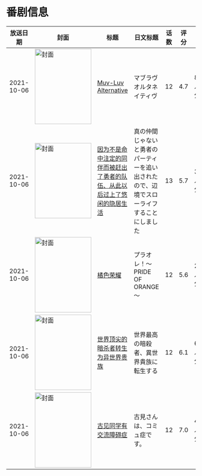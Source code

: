 # 番剧信息

|放送日期|封面|标题|日文标题|话数|评分|评分人数|
|---|---|---|---|---|---|---|
|2021-10-06|<img src="//lain.bgm.tv/pic/cover/c/bd/ee/293532_0yUGm.jpg" alt="封面" style="width:150px;height:200px;object-fit:cover;">|[Muv-Luv Alternative](https://bangumi.tv/subject/293532)|マブラヴ オルタネイティヴ|12|4.7|874人评分|
|2021-10-06|<img src="//lain.bgm.tv/pic/cover/c/00/6d/319739_BJNJC.jpg" alt="封面" style="width:150px;height:200px;object-fit:cover;">|[因为不是命中注定的同伴而被赶出了勇者的队伍、从此以后过上了悠闲的隐居生活](https://bangumi.tv/subject/319739)|真の仲間じゃないと勇者のパーティーを追い出されたので、辺境でスローライフすることにしました|13|5.7|3764人评分|
|2021-10-06|<img src="//lain.bgm.tv/pic/cover/c/7e/aa/322193_YTenb.jpg" alt="封面" style="width:150px;height:200px;object-fit:cover;">|[橘色荣耀](https://bangumi.tv/subject/322193)|プラオレ！～PRIDE OF ORANGE～|12|5.6|247人评分|
|2021-10-06|<img src="//lain.bgm.tv/pic/cover/c/49/32/328313_oQlyW.jpg" alt="封面" style="width:150px;height:200px;object-fit:cover;">|[世界顶尖的暗杀者转生为异世界贵族](https://bangumi.tv/subject/328313)|世界最高の暗殺者、異世界貴族に転生する|12|6.1|6404人评分|
|2021-10-06|<img src="//lain.bgm.tv/pic/cover/c/e4/44/335225_UmKwl.jpg" alt="封面" style="width:150px;height:200px;object-fit:cover;">|[古见同学有交流障碍症](https://bangumi.tv/subject/335225)|古見さんは、コミュ症です。|12|7.0|4895人评分|

